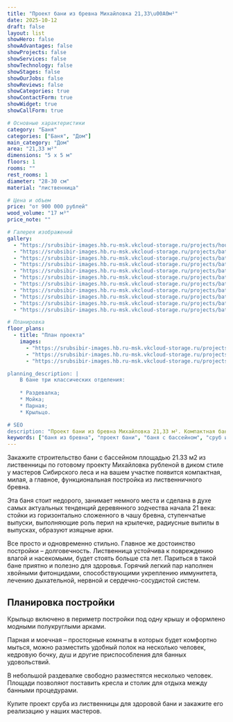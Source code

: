 ```yaml
---
title: "Проект бани из бревна Михайловка 21,33\u00A0м²"
date: 2025-10-12
draft: false
layout: list
showHero: false
showAdvantages: false
showProjects: false
showServices: false
showTechnology: false
showStages: false
showOurJobs: false
showReviews: false
showCategories: true
showContactForm: true
showWidget: true
showCallForm: true

# Основные характеристики
category: "Баня"
categories: ["Баня", "Дом"]
main_category: "Дом"
area: "21,33 м²"
dimensions: "5 x 5 м"
floors: 1
rooms: ""
rest_rooms: 1
diameter: "28-30 см"
material: "лиственница"

# Цена и объем
price: "от 900 000 рублей"
wood_volume: "17 м³"
price_note: ""

# Галерея изображений
gallery:
  - "https://srubsibir-images.hb.ru-msk.vkcloud-storage.ru/projects/houses/mihai-21/mihai-21-1.jpg"
  - "https://srubsibir-images.hb.ru-msk.vkcloud-storage.ru/projects/baths/mihai-21/mihai-21-2.jpg"
  - "https://srubsibir-images.hb.ru-msk.vkcloud-storage.ru/projects/baths/mihai-21/mihai-21-3.jpg"
  - "https://srubsibir-images.hb.ru-msk.vkcloud-storage.ru/projects/baths/mihai-21/mihai-21-4.jpg"
  - "https://srubsibir-images.hb.ru-msk.vkcloud-storage.ru/projects/baths/mihai-21/mihai-21-5.jpg"
  - "https://srubsibir-images.hb.ru-msk.vkcloud-storage.ru/projects/baths/mihai-21/mihai-21-6.jpg"
  - "https://srubsibir-images.hb.ru-msk.vkcloud-storage.ru/projects/baths/mihai-21/mihai-21-7.jpg"
  - "https://srubsibir-images.hb.ru-msk.vkcloud-storage.ru/projects/baths/mihai-21/mihai-21-8.jpg"
  - "https://srubsibir-images.hb.ru-msk.vkcloud-storage.ru/projects/baths/mihai-21/mihai-21-9.jpg"
  - "https://srubsibir-images.hb.ru-msk.vkcloud-storage.ru/projects/baths/mihai-21/mihai-21-10.jpg"
  - "https://srubsibir-images.hb.ru-msk.vkcloud-storage.ru/projects/baths/mihai-21/mihai-21-11.jpg"

# Планировка
floor_plans:
  - title: "План проекта"
    images:
      - "https://srubsibir-images.hb.ru-msk.vkcloud-storage.ru/projects/baths/mihai-21/mihai-21-9.jpg"
      - "https://srubsibir-images.hb.ru-msk.vkcloud-storage.ru/projects/baths/mihai-21/mihai-21-10.jpg"
      - "https://srubsibir-images.hb.ru-msk.vkcloud-storage.ru/projects/baths/mihai-21/mihai-21-11.jpg

planning_description: |
    В бане три классических отделения:
    
    * Раздевалка;
    * Мойка;
    * Парная;
    * Крыльцо.

# SEO
description: "Проект бани из бревна Михайловка 21,33 м². Компактная баня из лиственницы с бассейном, рубленая в диком стиле с диаметром бревна 28-30 см."
keywords: ["баня из бревна", "проект бани", "баня с бассейном", "сруб из лиственницы", "баня Михайловка", "дикая рубка"]
---
```


Закажите строительство бани с бассейном площадью 21.33 м2 из лиственницы по готовому проекту Михайловка рубленой в диком стиле у мастеров Сибирского леса и на вашем участке появится компактная, милая, а главное, функциональная постройка из лиственничного бревна.

Эта баня стоит недорого, занимает немного места и сделана в духе самых актуальных тенденций деревянного зодчества начала 21 века: стойки из горизонтально сложенного в чашу бревна, ступенчатые выпуски, выполняющие роль перил на крылечке, радиусные выпилы в выпусках, образуют изящные арки.

Все просто и одновременно стильно. Главное же достоинство постройки – долговечность. Лиственница устойчива к повреждению влагой и насекомыми, будет стоять больше ста лет. Париться в такой бане приятно и полезно для здоровья. Горячий легкий пар наполнен хвойными фитонцидами, способствующими укреплению иммунитета, лечению дыхательной, нервной и сердечно-сосудистой систем.

## Планировка постройки

Крыльцо включено в периметр постройки под одну крышу и оформлено модными полукруглыми арками.

Парная и моечная – просторные комнаты в которых будет комфортно мыться, можно разместить удобный полок на несколько человек, кедровую бочку, душ и другие приспособления для банных удовольствий.

В небольшой раздевалке свободно разместятся несколько человек. Площади позволяют поставить кресла и столик для отдыха между банными процедурами.

Купите проект сруба из лиственницы для здоровой бани и закажите его реализацию у наших мастеров.